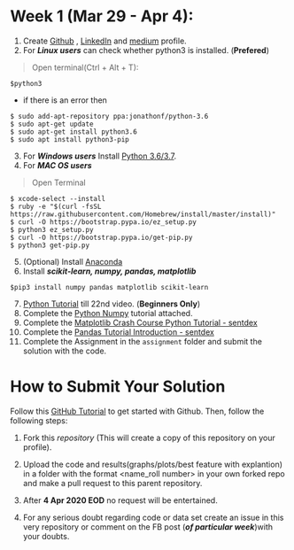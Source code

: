 # Week 1 (Mar 29 - Apr 4):
1. Create [Github](https://github.com) , [LinkedIn](https://linkedin.com) and [medium](https://medium.com/) profile.
2. For ***Linux users*** can check whether python3 is installed. (**Prefered**)
> Open terminal(Ctrl + Alt + T):
```shell
$python3
```
- if there is an error then
```shell
$ sudo add-apt-repository ppa:jonathonf/python-3.6
$ sudo apt-get update
$ sudo apt-get install python3.6
$ sudo apt install python3-pip
```
3. For ***Windows users*** Install [Python 3.6/3.7](https://www.python.org/downloads/).
4. For ***MAC OS users***
> Open Terminal
```shell
$ xcode-select --install
$ ruby -e "$(curl -fsSL https://raw.githubusercontent.com/Homebrew/install/master/install)"
$ curl -O https://bootstrap.pypa.io/ez_setup.py
$ python3 ez_setup.py
$ curl -O https://bootstrap.pypa.io/get-pip.py
$ python3 get-pip.py
```
5. (Optional) Install [Anaconda](https://www.anaconda.com/download/)
6. Install ***scikit-learn, numpy, pandas, matplotlib***
```shell
$pip3 install numpy pandas matplotlib scikit-learn
```
7. [Python Tutorial](https://www.youtube.com/playlist?list=PL-osiE80TeTt2d9bfVyTiXJA-UTHn6WwU) till 22nd video. (**Beginners Only**)
8. Complete the [Python Numpy](http://cs231n.github.io/python-numpy-tutorial/) tutorial attached.
9. Complete the [Matplotlib Crash Course Python Tutorial - sentdex](https://pythonprogramming.net/matplotlib-python-3-basics-tutorial/)
10. Complete the [Pandas Tutorial Introduction - sentdex](https://pythonprogramming.net/data-analysis-python-pandas-tutorial-introduction/)
11. Complete the Assignment in the `assignment` folder and submit the solution with the code.


# How to Submit Your Solution

Follow this [GitHub Tutorial](https://towardsdatascience.com/getting-started-with-git-and-github-6fcd0f2d4ac6) to get started with Github. Then, follow the following steps:

1. Fork this *repository* (This will create a copy of this repository on your profile).

2. Upload the code and results(graphs/plots/best feature with explantion) in a folder with the format <name_roll number> in your own forked repo and make a pull request to this parent repository.

3. After **4 Apr 2020 EOD** no request will be entertained.

4. For any serious doubt regarding code or data set create an issue in this very repository or comment on the FB post (***of particular week***)with your doubts.
